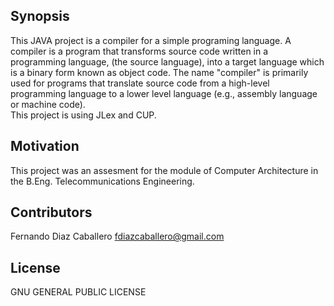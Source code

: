 ## Synopsis

This JAVA project is a compiler for a simple programing language. A compiler is a program that transforms source code written in a programming language, (the source language), into a target language which is a binary form known as object code. The name "compiler" is primarily used for programs that translate source code from a high-level programming language to a lower level language (e.g., assembly language or machine code).  
This project is using JLex and CUP.

## Motivation

This project was an assesment for the module of Computer Architecture in the B.Eng. Telecommunications Engineering.

## Contributors

Fernando Diaz Caballero fdiazcaballero@gmail.com  

## License

GNU GENERAL PUBLIC LICENSE
